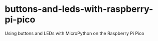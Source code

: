 # buttons-and-leds-with-raspberry-pi-pico
Using buttons and LEDs with MicroPython on the Raspberry Pi Pico

